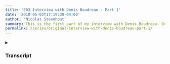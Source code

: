 ```yaml
---
title: 'E03 Interview with Denis Boudreau - Part 1'
date: '2018-05-03T17:19:30-04:00'
author: 'Nicolas Steenhout'
summary: This is the first part of my interview with Denis Boudreau. Denis talks about his understanding of accessibility, the importance of not approaching it as a “checklist”, its place in the UI/UX continuum, how becoming a parent helped him become more empathetic, and more!
permalink: /series/original/interview-with-denis-boudreau-part-1/
---
```


<audio id="audio1" data-able-player preload="auto">
  <source type="audio/mpeg" src="https://a11yrules.ams3.cdn.digitaloceanspaces.com/podcast/episodes/E003-a11y-rules-denis-boudreau-part-1.mp3"/>
    <source type="audio/ogg" src="path_to_audio_file.ogg"/>
</audio>


<details>
    <summary><h3>Transcript</h3></summary>
**Nicolas:** Support for the Accessibility Rules Podcast comes from people like you. I really do appreciate your support.

Welcome, this is the Accessibility Rules Podcast. I’m Nic Steenhout, and I talk with people involved, in way or another with web accessibility. Today, we’re talking with Denis Boudreau. Denis is a good friend, that I’ve known for several years and I wanted to know and understand a bit more about his perceptions and philosophies about accessibility.

Good morning, Denis! Thanks for joining me with this conversation around web accessibility.

**Denis**: Good morning.

**Nicolas**: I like to let guests introduce themselves, so in a brief elevator pitch introduction, who is Denis Boudreau?

**Denis**: Well, my name’s Denis. I’m from Montreal, Canada. I work for Deque Systems. I’ve been working in Accessibility for about 17 years, doing mostly consulting, and training, and strategy with different clients, and that’s about it.

**Nicolas**: Okay, thank you. To get started, tell me one thing that most people don’t know about you.

**Denis**: I don’t tend to be someone who talks about his personal life much, so people may not know that I have three kids, aged 15, 13, and 9, who are very much into music. My kids all go to music school. As a matter of fact, my oldest son went to a summer camp last week, and we went to a concert last Sunday, which was really great. ‘Cause he ended up playing Game of Thrones, among other things.

**Nicolas**: How cool.

**Denis**: That was pretty cool.

**Nicolas**: That’s got to keep you busy, three kids? You must have developed a good sense of organization to survive that?

**Denis**: You would expect. You would expect, but not exactly. Yeah, I guess more than 15 years ago, my skills are better now, but there’s still room for improvement for sure.

**Nicolas**: Alright, thank you for that. So, we’re talking about web accessibility primarily today. There’s many variations on the definition of, “What exactly is web accessibility?” So how would you define that?

**Denis**: I like to define it with a very simple statement, which is that content needs to be usable by anyone on any device. Something I picked up a couple years ago, I used to define accessibility as being this very complicated thing, about making content accessible to people with disabilities, and people that are aging, and then there were all these other things that came into play, but ultimately what I realized that it boils down to content being usable by anyone, regardless of the device that they use.

**Nicolas**: Thank you, I think you mentioned in the past that you didn’t like to think about accessibility in terms of a checklist of things that needs to be met to comply. How do you feel about that now?

**Denis**: I feel very much the same way. Like most people, I started in accessibility, and accessibility started making sense to me by following checklists. That was the only way I could wrap my head around it. But what I have come to realize is that when you lean heavily on those checklists, you miss a lot of things. So, over the years I’ve come to integrate what those checklists are, and I still have that in mind as I assess a website for instance, but I really think about it in terms of user experience now, as opposed to just checklists.

So, it’s not so much that I want to be checking off every item on a list, but rather make sure that the experience that I work on, whether while designing a site, or working with a client that has an existing site, the goal is really to make sure that people don’t run into barriers or issues as they’re using that site, regardless again, of the disabilities that they may have or the devices that they may use.

So, yes, a lot of people do look at accessibility as a very binary thing, where you need to be compliant, or it’s not okay. I don’t tend to look at it that way at all anymore. Of course, every now and then you’ll work with a client that basically asks you for that specifically, and in those situations you do have to abide by that, but the way that I like to look at it, is really from the perspective of, “Can our users access the content without any barriers?”

**Nicolas**: Yeah. You mentioned UI a little bit. Where do you see the separation line between accessibility and UI or UX?

**Denis**: Again, if you had asked me that question five years ago, I would have had a very different answer I guess. Now, I look at accessibility as a subset of UX, a subset of usability. I don’t see it as a different practice at all, I see it as a simple … it’s very connected to user interface design, or user experience design. It’s just from a different perspective. It’s a more narrowed focus, I would say.

If you look at UX, for instance, the goal of a UX designer will be to make sure the experience that he or she creates will work well with the intended audience. That they will get satisfaction and pleasure from using that interface. In accessibility, we do the same thing, but our focus is not so much on this particular type of user, but rather users that happen to have a disability or users that happen to be older, and may struggle with content, or users that may be marginalized by technology, one way or another.

That’s where our focus is, but we usually want the same things, which is to create an experience that is satisfying for users.

**Nicolas**: Right.

**Denis**: Yeah, so I guess I don’t know where that line is anymore between the two. To me, accessibility is just a design now. That’s really what it is.

**Nicolas**: Yeah, I like that. I like that. You said you’re an Accessibility Consultant, so if I were to ask you, “Where does your role fall within the work of Web Accessibility?” “How do you include accessibility in your work, beyond the obvious, that it’s what I do?” How would you explain that?

**Denis**: Well, for the most part, my role these days is related to training. That’s where most of my energy goes into. So developing training content for Deque internally, leading some of the efforts that we have in developing content that we can deliver to our clients, so a lot of my effort goes there. Some of my effort also goes towards design, best practices. Inclusive design, for instance. A little bit of strategy as well, helping clients build programs for accessibility.

So, I’ll be working, for instance, with a client where they have some knowledge internally, but they can’t really figure out how to bring it to the next level. So, we’ll work with their executives, we’ll work with their managers, we’ll work with their stakeholders who work with their developer designers, like everyone, and help them put together a strategy. A plan to make it a more holistic … like create a more holistic approach to accessibility within the organization, for instance. So, there’s that.

Assessments of course, ’cause I believe that in order to remain relevant, you always have to assess sites, because you have to keep on top of the new and shiny things that are out there as well. So, just keeping that muscle flowing, so to speak, with assessments is also a big aspect of it. A lot of my work also, I guess, is related to public speaking. So, representing Deque in different conferences, or just sharing ideas with folks. That’s about it.

**Nicolas**: Yeah, that sounds like it would keep you busy, on top of being organized with kids, and work life balance.

**Denis**: Yeah, I can’t complain.

**Nicolas**: So, and you said that you’ve been doing accessibility in one way or another for about 17 years now.

**Denis**: Correct.

**Nicolas**: How did you become aware of the need for web accessibility? What was the trigger for that?

**Denis**: It came as a total unexpected discovery, I would say. I started in Web Development in 1997, and for about 3 years, I was working as a developer for a company in Montreal. Back then, you could not get training for web, you just had to pick it up, and that’s what I did. But I always had a knack for researching, and finding why things weren’t working, so very quickly I became sort of a lead on my team, to make sure that our process rather, would be as efficient as possible.

That meant trying to figure out why we’re spending so much time debugging Netscape 3, for instance, because we were developing for IE 3 back then, but basically our main browser on Windows, so anytime that we had issues with my designer friend’s computer, which she was working on a Mac, for instance, so anytime we had an issue with that, or something wasn’t showing up on Netscape, we had to figure out where that was. That was my job. So, I became known for being the person to go to, to debug and figure out those things.

Because of that, I guess resourcefulness that I had, which basically meant being able to open up a browser and search for answers on Northern Light, or Alta Vista, back then, one day a project manager came to me, and said, that we had won this bid for a redesign of a project for a University Hospital in Montreal, and they needed a site that blind people could use, because they had an aisle in that hospital for people with visual impairments. The project manager just dropped that thing on my lap, and said, “Figure something out, we have no idea what they’re talking about.” Neither did I.

So again, my good friend Northern Light came into play, and I discovered the Web Content Accessibility Guidelines 1.0, which had been released a year before.

**Nicolas**: Right.

**Denis**: I had no idea about that stuff, so that was in 2000. So, 1999 was when WCAG 1 was released, so I discovered that, and it instantly appealed to me. So while we never got that project, and we never really got to do anything with accessibility back then, that’s when I got interested in the idea. That’s when I started to read about it, and for a couple of years I was focused mostly on open web standards. ‘Cause 2000 was when the web standards project came together, WASP came together, modern browsers, following best practices for the open web and everything. So, I was very much into that, and accessibility sparked the same kind of interest in me.

Over the years, I started blogging about that stuff, and meeting people with disabilities in Montreal, and it just became a passion. It actually gave me a sense of purpose, because by 2002, pretty much done with web development, it always felt like you were creating the same exact site with a different logo and different color palette, but every company was pretty much doing the same thing online. So, I had done a couple of really big sites, and I was kind of bored with it, but then accessibility came along, and it just gave me purpose. All of a sudden, it wasn’t creating another brochure for someone, but rather enabling people to access that content.

As development became more complicated, and the browser supported more elements and the interfaces we created became more complex, inaccessibility became a much bigger problem, and that fueled me. I’ve never looked back since. So that’s what I’ve been doing since then.

**Nicolas**: That’s a very interesting timeline, and way to get into this line of work. I like that for you, it gave you a sense of purpose. It’s almost like going back to this question of checklists vs think about the people. So, you’re a compassionate person who wants to make a change in people’s lives. I can related to that.

**Denis**: I try to be. I try to be.

**Nicolas**: What would you say your personal experience of disability is?

**Denis**: My personal experience is only through the eyes of my good friends that I’ve made over the years. I don’t really have anyone in my immediate family, who has a disability, I’m the closest to someone who is disabled because I’m color blind, so I do understand a couple of things from that perspective, but yeah my experience basically comes from meeting people that had disabilities, and understanding over the years, what it means to them to be able to do some things, or feeling like they have to rely on other people to do things that I take for granted.

So my experience is really from the outside. That’s one of the things that I had picked up over the years, is that one of the worst things that someone like me could do, is try to pretend that I understand what people with disabilities go through, when they experience any kind of issues on the web, for instance, because I just don’t. I have a theoretical understanding of what that is, but I’ve also grown, I guess, a respect for what that represents, and the fact that I can’t really define it internally or personally.

So yeah, my experience is through the folks that I have met, who have a wide variety of disabilities. I’ve pretty much met everything that’s out there by now. I do a lot of usability testing, people with disabilities, so you meet people that have a very different approach to using the web than you do, in those situations, and you were talking about being compassionate or empathetic, it just comes with the territory I think.

When you see someone struggling to use your interface, if you’ve crafted and you’ve spent so much time on, and they’re not able to do something because of the colors that you’ve chosen, or because of the placement, or the location of those elements, or because content just flashes on the screen and makes it difficult for them to focus, those are all things that are really eye opening.

So yeah, my experience comes from that. It comes from seeing other people use the web, and struggling with the things that we just aren’t aware of.

**Nicolas**: Yeah, that’s good. I like that. It’s strange, because I’ve met some people with disabilities that are clueless about anyone else’s experience than their own, and I’ve met people without disabilities that have a greater understanding about the needs out there. So, for me it’s always interesting to try and figure out who is doing what, and what’s their background, and how do they get to that point, and what kind of an understanding is there about the work that’s being done?

So, I like that you have such a varied experience, even though it’s not a direct personal experience per say, but you’ve had a chance to get really good rounded perspective, because you’ve worked with so many different people with so many different impairments.

**Denis**: See one thing, as you were talking, it sort of came to me. I think that the most valuable thing that I ever got, that helped me grow in understanding this has nothing to do with accessibility or even the new people with disabilities. It has everything to do with becoming a father. Before I was a dad, before I had kids, I really wouldn’t care much about other people, it was about me. Then, all of a sudden, I had these little people around me, running around, and I became much more aware of others, and much more sensitive to others, I guess.

So, I think that’s what really sparked it. I had my first kid in 2001, so that was like one year after discovering WCAG, so that’s always been there. I like to think, at the very least, that as I was growing and understanding, that not everybody was using the web the same way that I did, I also had that sensitivity about how unfair that was, because I was also caring about other people more at that point. I was starting to open up to other people. I think that really had a huge impact. Yeah, I think that’s somewhat related to why I care now.

**Nicolas**: Yeah, I can see that happening. Which hurdles did you face personally? How did you overcome them as you were growing in your understanding of accessibility and all this involved around that? Were there barriers that you faced?

**Denis**: Every day, I would say. I mean every single day, there’s a barrier, there’s a struggle, there’s something that I don’t understand, something that is complicated, something that I don’t feel adequate or competent for. There’s always something to learn, so generally speaking I would say there are many barriers all the time. One very specific that comes to mind was going from that point where I relied on say, the WCAG 2 standard as a checklist, to developing a more holistic approach to assessing for instance.

That was definitely a big hurdle, and I pushed back on stopping to use a checklist for the longest time, and I had a good friend of mine, she was always heckling me about the fact that I relied on that checklist so much, and that there was more to it than just a couple of requirements. While, what she was saying made sense to me, I just could not accept it, because I felt that if I was going to just drop that checklist, I would no longer know what to do.

It took me years to understand that once you knew what that checklist was about, you basically just follow your gut. You go on a site, you look at the content that’s there, you look at the interface, maybe you open up a screen reader, maybe you open Dragon Naturally Speaking, you use different tools, you try to use it from those perspectives, and you see things are not working, or you notice that things are missing. It’s not so much that capture every single detail that the page may have that would not comply, but that you find the things that are really going to have an impact, and you fix those things ones by one until you can’t find anything anymore.

When you can no longer find anything, then you involve other people that have disabilities, and they will help you find more things that you never could have found yourself. Going from that initial phase of I had this checklist, I check every single box, I’m good, my job’s done, to the other phase that I described, where it’s a very holistic and iterative approach to fixing things and finding issues, and refining what you have, and then finding other people that have, say they are blind, or that are deaf, or that have mobility impairment, any type of disabilities involved in as well, and working with them to find more things to fix, or to improve.

Going from one mindset to the other was probably the biggest hurdle that I faced in my career, I would say.

**Nicolas**: That sounds like a pretty major shift in thinking. It was. It was, yeah.

**Denis**: You’re talking about fixing things one thing at a time, how do you reconcile that with what seems to be asked from a lot of accessibility consultants by businesses, which is audit our site? So, how do you put that in practice between just doing pure assessment if you will, and taking this approach of iterative fixing, one thing at a time?

**Nicolas**: I think it’s true education for the most part. Most of the clients that I work with are coming to us because there’s a concern. Someone may have filed a complaint, they may be worried of getting sued, they may have heard about this accessibility thing, and now they’re worried for one reason or another, most of the people I work with come from that place.

Then, my job becomes to guide them gently through those checklists to make sure that they feel safe about that part, but then also educate them that there’s more to it than just that. So, in those situations where someone comes in and says, “We’re under litigation,” for instance and, “We need to make sure that we are WCAG 2 AA Complaint.” That’s a very different perspective than just to say, “I heard about accessibility at a talk,” or someone gave a talk, or maybe they came and listened to me speaking, and it sparked a light bulb. They want to do this. They have the ability in the organization to make a significant change, and they say, “I want to approach it that way, I like what you said, I never thought about the fact that we were unknowingly discriminating against people, and I can’t have that, I want to fix things.”

Then they’re being much more proactive about being inclusive. So, that’s definitely what I prefer, because from that point we work from the perspective of, “How can we make things better for everyone?” But most of the time, the clients that we get don’t come from there. Hopefully, they get to that place eventually, because as they integrate those concepts, then their own understanding expands, and they become more aware and more empathetic as well. That’s what we hope for all of our clients, that they get to that point, where they really want to do more, because it’s the right thing to do.

Reconciling the two is difficult in a way, but you just have to be pragmatic about it. Every little improvement counts, and every little improvement is a step towards a better user experience. So, all the stuff that we can do while under the client’s perspective is great stuff, like some clients may be saying, “We want to hear about the requirements and the failures of WCAG, we don’t want to hear about best practices,” for instance. We’ll still try to listen to those things, because ultimately we’re also helping them provide a better experience to their users, and by doing so, we’re also minimizing the possibility of them receiving a complaint as a result of content that’s not accessible.

I think a big part of my job is to help others understand that there’s more to it, than just that checklist like I said. But it starts with the checklist for most people, because they have no other way to understand. I, as a consultant need to be very empathetic to the fact that it took me years to go from that checklist to that other state, so I can’t expect them to understand that over the course of a project in that sense.

It might take more time, but by being welcoming and warm, and understanding, and guiding them gently through those steps, showing them that using a particular technique that meets WCAG will still leave a lot of people unattended for, or uncared for, then hopefully they understand that, “Yeah, this other technique might be a little more difficult to put together, but it will be better for more users, so therefore we’re going to go for that one instead.”

**Denis**: Yeah.

**Nicolas:** So, there’s that. But, it’s all about trying to care as much as possible, and be patient, so people understand why it matters as much as it does.

**Denis**: Yeah, it does matter quite a bit doesn’t it? On that note, Denis I think we’re going to wrap this segment of conversation. Thank you for your fantastic and candid answers to my question. We will finish our chat next week, if that’s alright with you?

**Nicolas**: Sure. Yep.

**Denis**: Thank you, we’ll connect next week again.

**Nicolas**: Yeah, take care. I’ll talk to you later.

**Denis**: Great.

**Nicolas**: Is your website accessible? Contact me through my website at [incl.ca](http://incl.ca), if you want my help to figure it out.
</details>